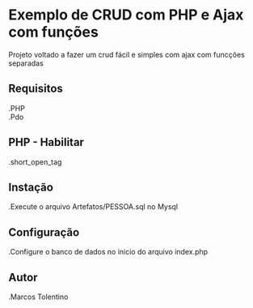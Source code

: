 # Exemplo de CRUD com PHP e Ajax com funções

Projeto voltado a fazer um crud fácil e simples com ajax com funcções separadas

## Requisitos

.PHP  
.Pdo    

## PHP - Habilitar

.short_open_tag

## Instação

.Execute o arquivo Artefatos/PESSOA.sql no Mysql

## Configuração

.Configure o banco de dados no inicio do arquivo index.php

## Autor

.Marcos Tolentino